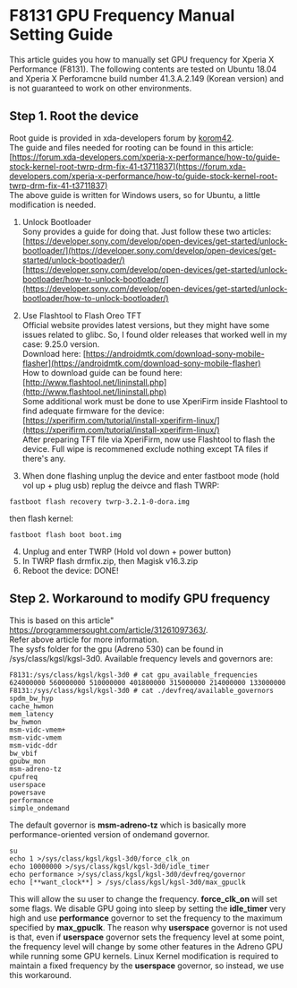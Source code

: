 # F8131 GPU Frequency Manual Setting Guide
This article guides you how to manually set GPU frequency for Xperia X Performance (F8131). The following contents are tested on Ubuntu 18.04 and Xperia X Perforamcne build number 41.3.A.2.149 (Korean version) and is not guaranteed to work on other environments.  

## Step 1. Root the device
Root guide is provided in xda-developers forum by [korom42](https://forum.xda-developers.com/member.php?u=5033594).  
The guide and files needed for rooting can be found in this article: [https://forum.xda-developers.com/xperia-x-performance/how-to/guide-stock-kernel-root-twrp-drm-fix-41-t3711837](https://forum.xda-developers.com/xperia-x-performance/how-to/guide-stock-kernel-root-twrp-drm-fix-41-t3711837)  
The above guide is written for Windows users, so for Ubuntu, a little modification is needed.  
1. Unlock Bootloader  
Sony provides a guide for doing that. Just follow these two articles:  
[https://developer.sony.com/develop/open-devices/get-started/unlock-bootloader/](https://developer.sony.com/develop/open-devices/get-started/unlock-bootloader/)  
[https://developer.sony.com/develop/open-devices/get-started/unlock-bootloader/how-to-unlock-bootloader/](https://developer.sony.com/develop/open-devices/get-started/unlock-bootloader/how-to-unlock-bootloader/)  

2. Use Flashtool to Flash Oreo TFT  
Official website provides latest versions, but they might have some issues related to glibc. So, I found older releases that worked well in my case: 9.25.0 version.  
Download here: [https://androidmtk.com/download-sony-mobile-flasher](https://androidmtk.com/download-sony-mobile-flasher)  
How to download guide can be found here: [http://www.flashtool.net/lininstall.php](http://www.flashtool.net/lininstall.php)  
Some additional work must be done to use XperiFirm inside Flashtool to find adequate firmware for the device: [https://xperifirm.com/tutorial/install-xperifirm-linux/](https://xperifirm.com/tutorial/install-xperifirm-linux/)  
After preparing TFT file via XperiFirm, now use Flashtool to flash the device. Full wipe is recommened exclude nothing except TA files if there's any.  

3. When done flashing unplug the device and enter fastboot mode (hold vol up + plug usb) replug the deivce and flash TWRP:  
``` console
fastboot flash recovery twrp-3.2.1-0-dora.img
```
then flash kernel:  
``` console
fastboot flash boot boot.img
```

4. Unplug and enter TWRP (Hold vol down + power button)  
5. In TWRP flash drmfix.zip, then Magisk v16.3.zip  
6. Reboot the device: DONE!  

## Step 2. Workaround to modify GPU frequency
This is based on this article" https://programmersought.com/article/31261097363/.  
Refer above article for more information.  
The sysfs folder for the gpu (Adreno 530) can be found in  /sys/class/kgsl/kgsl-3d0. Available frequency levels and governors are:
``` console
F8131:/sys/class/kgsl/kgsl-3d0 # cat gpu_available_frequencies
624000000 560000000 510000000 401800000 315000000 214000000 133000000
F8131:/sys/class/kgsl/kgsl-3d0 # cat ./devfreq/available_governors
spdm_bw_hyp
cache_hwmon
mem_latency
bw_hwmon
msm-vidc-vmem+
msm-vidc-vmem
msm-vidc-ddr
bw_vbif
gpubw_mon
msm-adreno-tz
cpufreq
userspace
powersave
performance
simple_ondemand
```
The default governor is **msm-adreno-tz** which is basically more performance-oriented version of ondemand governor.

``` console
su
echo 1 >/sys/class/kgsl/kgsl-3d0/force_clk_on
echo 10000000 >/sys/class/kgsl/kgsl-3d0/idle_timer
echo performance >/sys/class/kgsl/kgsl-3d0/devfreq/governor
echo [**want_clock**] > /sys/class/kgsl/kgsl-3d0/max_gpuclk
```
This will allow the su user to change the frequency. **force_clk_on** will set some flags. We disable GPU going into sleep by setting the **idle_timer** very high and use **performance** governor to set the frequency to the maximum specified by **max_gpuclk**. The reason why **userspace** governor is not used is that, even if **userspace** governor sets the frequency level at some point, the frequency level will change by some other features in the Adreno GPU while running some GPU kernels. Linux Kernel modification is required to maintain a fixed frequency by the **userspace** governor, so instead, we use this workaround.
